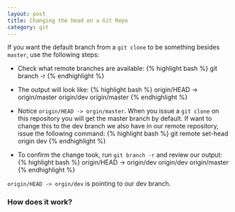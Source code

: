 ```yaml
---
layout: post
title: Changing the head on a Git Repo
category: git
---
```


If you want the default branch from a `git clone` to be something besides `master`, use the following steps:

- Check what remote branches are available:
	{% highlight bash %}
git branch -r
	{% endhighlight %}

- The output will look like:
	{% highlight bash %}
origin/HEAD -> origin/master
origin/dev
origin/master
	{% endhighlight %}

- Notice `origin/HEAD -> orgin/master`.  When you issue a `git clone` on this repository you will get the master branch by default.  If want to change this to the dev branch we also have in our remote repository, issue the following command:
	{% highlight bash %}
git remote set-head origin dev
	{% endhighlight %}

- To confirm the change took, run `git branch -r` and review our output:
	{% highlight bash %}
origin/HEAD -> origin/dev
origin/dev
origin/master
	{% endhighlight %}

`origin/HEAD -> orgin/dev` is pointing to our dev branch.

### How does it work?